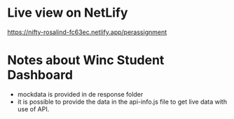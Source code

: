 # Live view on NetLify
https://nifty-rosalind-fc63ec.netlify.app/perassignment

# Notes about Winc Student Dashboard

- mockdata is provided in de response folder
- it is possible to provide the data in the api-info.js file to get live data with use of API.
